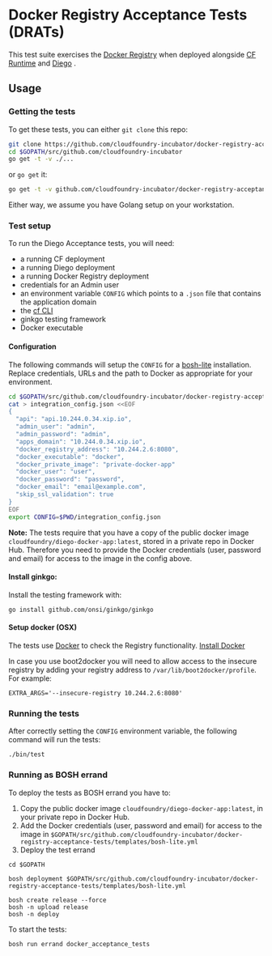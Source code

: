# Docker Registry Acceptance Tests (DRATs)

This test suite exercises the [Docker Registry](https://github.com/cloudfoundry-incubator/docker-registry-release) when deployed
alongside [CF Runtime](https://github.com/cloudfoundry/cf-release) and [Diego](https://github.com/cloudfoundry-incubator/diego-release) .

## Usage

### Getting the tests

To get these tests, you can either `git clone` this repo:

```bash
git clone https://github.com/cloudfoundry-incubator/docker-registry-acceptance-tests $GOPATH/src/github.com/cloudfoundry-incubator
cd $GOPATH/src/github.com/cloudfoundry-incubator
go get -t -v ./...
```

 or `go get` it:

 ```bash
 go get -t -v github.com/cloudfoundry-incubator/docker-registry-acceptance-tests/...
 ```

Either way, we assume you have Golang setup on your workstation.

### Test setup

To run the Diego Acceptance tests, you will need:
- a running CF deployment
- a running Diego deployment
- a running Docker Registry deployment
- credentials for an Admin user
- an environment variable `CONFIG` which points to a `.json` file that contains the application domain
- the [cf CLI](https://github.com/cloudfoundry/cli)
- ginkgo testing framework
- Docker executable

#### Configuration

The following commands will setup the `CONFIG` for a [bosh-lite](https://github.com/cloudfoundry/bosh-lite)
installation. Replace credentials, URLs and the path to Docker as appropriate for your environment.

```bash
cd $GOPATH/src/github.com/cloudfoundry-incubator/docker-registry-acceptance-tests
cat > integration_config.json <<EOF
{
  "api": "api.10.244.0.34.xip.io",
  "admin_user": "admin",
  "admin_password": "admin",
  "apps_domain": "10.244.0.34.xip.io",
  "docker_registry_address": "10.244.2.6:8080",
  "docker_executable": "docker",
  "docker_private_image": "private-docker-app"
  "docker_user": "user",
  "docker_password": "password",
  "docker_email": "email@example.com",
  "skip_ssl_validation": true
}
EOF
export CONFIG=$PWD/integration_config.json
```

**Note:** The tests require that you have a copy of the public docker image `cloudfoundry/diego-docker-app:latest`, stored in a private repo in Docker Hub. Therefore you need to provide the Docker credentials (user, password and email) for access to the image in the config above.

#### Install ginkgo:

Install the testing framework with:

```
go install github.com/onsi/ginkgo/ginkgo
```

#### Setup docker (OSX)

The tests use [Docker](https://www.docker.com/) to check the Registry functionality. [Install Docker](https://docs.docker.com/installation) 

In case you use boot2docker you will need to allow access to the insecure registry by adding your registry address to `/var/lib/boot2docker/profile`. For example:

```
EXTRA_ARGS='--insecure-registry 10.244.2.6:8080'
```


### Running the tests

After correctly setting the `CONFIG` environment variable, the following command will run the tests:

```
./bin/test
```

### Running as BOSH errand

To deploy the tests as BOSH errand you have to:

1. Copy the public docker image `cloudfoundry/diego-docker-app:latest`, in your private repo in Docker Hub.
1. Add the Docker credentials (user, password and email) for access to the image in `$GOPATH/src/github.com/cloudfoundry-incubator/docker-registry-acceptance-tests/templates/bosh-lite.yml`
1. Deploy the test errand

```
cd $GOPATH

bosh deployment $GOPATH/src/github.com/cloudfoundry-incubator/docker-registry-acceptance-tests/templates/bosh-lite.yml

bosh create release --force
bosh -n upload release
bosh -n deploy
```

To start the tests:

```
bosh run errand docker_acceptance_tests
```
